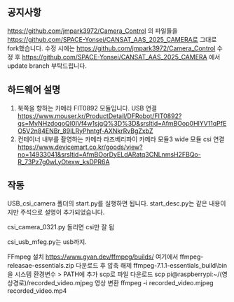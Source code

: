 

## 공지사항 ##
https://github.com/jmpark3972/Camera_Control 의 파일들을
https://github.com/SPACE-Yonsei/CANSAT_AAS_2025_CAMERA로 그대로 fork했습니다.
수정 시에는 https://github.com/jmpark3972/Camera_Control 수정 후 https://github.com/SPACE-Yonsei/CANSAT_AAS_2025_CAMERA  에서 update branch 부탁드립니다.

## 하드웨어 설명 ##

1) 북쪽을 향하는 카메라
   FIT0892 모듈입니다.
   USB 연결
   https://www.mouser.kr/ProductDetail/DFRobot/FIT0892?qs=MyNHzdoqoQI0IVf4w1sjgQ%3D%3D&srsltid=AfmBOop0HlYV11qPfEO5V2n84ENBr_89ILRyPhntgf-AXNkrRvBgZxbZ
3) 컨테이너 내부를 촬영하는 카메라
   라즈베리파이 카메라 모듈3 wide 모듈
   csi 연결
   https://www.devicemart.co.kr/goods/view?no=14933041&srsltid=AfmBOorDyELdARatq3CNLnmsH2FBQo-R_73Pz7g0wLyOtexw_ksDPR6A

## 작동 ##
USB_csi_camera 폴더의 start.py를 실행하면 됩니다.
start_desc.py는 같은 내용이지만 주석으로 설명이 추가되었습니다.

csi_camera_0321.py 돌리면 csi만 잘 됨

csi_usb_mfeg.py는 usb까지.

FFmpeg 설치
https://www.gyan.dev/ffmpeg/builds/
 여기에서 ffmpeg-releasae-essentials.zip
 다운로드 후 압축 해제
 ffmpeg-7.1.1-essentials_build\bin 을 시스템 환경변수 > PATH에 추가
 scp로 파일 다운로드
 scp pi@raspberrypi:~/(영상경로)/recorded_video.mjpeg
 영상 변환
ffmpeg -i recorded_video.mjpeg recorded_video.mp4




